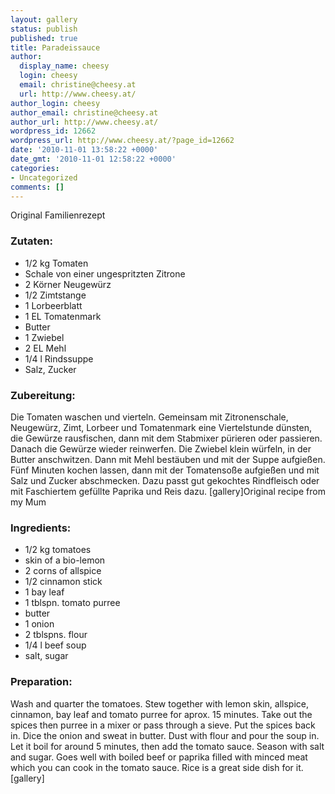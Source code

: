 ```yaml
---
layout: gallery
status: publish
published: true
title: Paradeissauce
author:
  display_name: cheesy
  login: cheesy
  email: christine@cheesy.at
  url: http://www.cheesy.at/
author_login: cheesy
author_email: christine@cheesy.at
author_url: http://www.cheesy.at/
wordpress_id: 12662
wordpress_url: http://www.cheesy.at/?page_id=12662
date: '2010-11-01 13:58:22 +0000'
date_gmt: '2010-11-01 12:58:22 +0000'
categories:
- Uncategorized
comments: []
---
```

<!--:de-->Original Familienrezept
### Zutaten:
- 1/2 kg Tomaten
- Schale von einer ungespritzten Zitrone
- 2 Körner Neugewürz
- 1/2 Zimtstange
- 1 Lorbeerblatt
- 1 EL Tomatenmark
- Butter
- 1 Zwiebel
- 2 EL Mehl
- 1/4 l Rindssuppe
- Salz, Zucker
### Zubereitung:
Die Tomaten waschen und vierteln. Gemeinsam mit Zitronenschale, Neugewürz, Zimt, Lorbeer und Tomatenmark eine Viertelstunde dünsten, die Gewürze rausfischen, dann mit dem Stabmixer pürieren oder passieren. Danach die Gewürze wieder reinwerfen. Die Zwiebel klein würfeln, in der Butter anschwitzen. Dann mit Mehl bestäuben und mit der Suppe aufgießen. Fünf Minuten kochen lassen, dann mit der Tomatensoße aufgießen und mit Salz und Zucker abschmecken.
Dazu passt gut gekochtes Rindfleisch oder mit Faschiertem gefüllte Paprika und Reis dazu.
[gallery]<!--:--><!--:en-->Original recipe from my Mum
### Ingredients:
- 1/2 kg tomatoes
- skin of a bio-lemon
- 2 corns of allspice
- 1/2 cinnamon stick
- 1 bay leaf
- 1 tblspn. tomato purree
- butter
- 1 onion
- 2 tblspns. flour
- 1/4 l beef soup
- salt, sugar
### Preparation:
Wash and quarter the tomatoes. Stew together with lemon skin, allspice, cinnamon, bay leaf and tomato purree for aprox. 15 minutes. Take out the spices then purree in a mixer or pass through a sieve. Put the spices back in. Dice the onion and sweat in butter. Dust with flour and pour the soup in. Let it boil for around 5 minutes, then add the tomato sauce. Season with salt and sugar.
Goes well with boiled beef or paprika filled with minced meat which you can cook in the tomato sauce. Rice is a great side dish for it.
[gallery]<!--:-->
